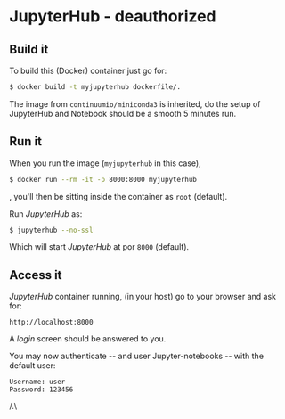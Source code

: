 # JupyterHub - deauthorized


## Build it

To build this (Docker) container just go for:

```bash
$ docker build -t myjupyterhub dockerfile/.
```

The image from `continuumio/miniconda3` is inherited, do the
setup of JupyterHub and Notebook should be a smooth 5 minutes run.


## Run it

When you run the image (`myjupyterhub` in this case),
```bash
$ docker run --rm -it -p 8000:8000 myjupyterhub
```
, you'll then be sitting inside the container as `root` (default).

Run *JupyterHub* as:
```bash
$ jupyterhub --no-ssl
```
Which will start *JupyterHub* at por `8000` (default).


## Access it

*JupyterHub* container running, (in your host) go to your browser
and ask for:
```
http://localhost:8000
```
A *login* screen should be answered to you.

You may now authenticate -- and user Jupyter-notebooks -- with the 
default user:
```
Username: user
Password: 123456
```


/.\

